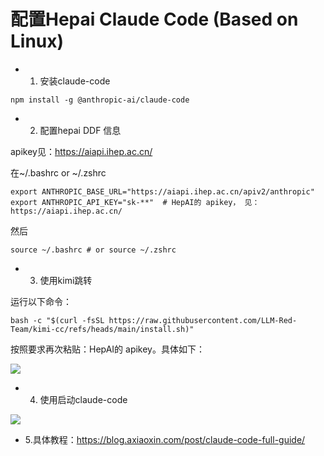 配置Hepai Claude Code (Based on Linux)
===

- 1. 安装claude-code

```shell
npm install -g @anthropic-ai/claude-code
```

- 2. 配置hepai DDF 信息

apikey见：https://aiapi.ihep.ac.cn/

在~/.bashrc or ~/.zshrc

```shell
export ANTHROPIC_BASE_URL="https://aiapi.ihep.ac.cn/apiv2/anthropic"
export ANTHROPIC_API_KEY="sk-**"  # HepAI的 apikey， 见：https://aiapi.ihep.ac.cn/
```
然后
```shell
source ~/.bashrc # or source ~/.zshrc
```

- 3. 使用kimi跳转

运行以下命令：

```shell
bash -c "$(curl -fsSL https://raw.githubusercontent.com/LLM-Red-Team/kimi-cc/refs/heads/main/install.sh)"
```

按照要求再次粘贴：HepAI的 apikey。具体如下：

![](https://note.ihep.ac.cn/uploads/b4574e86-086a-49a3-a5e0-a7c4c422aa0d.png)


- 4. 使用启动claude-code

![](https://note.ihep.ac.cn/uploads/9221706d-7f6f-4da1-a738-0bd1ccc36e12.png)



- 5.具体教程：https://blog.axiaoxin.com/post/claude-code-full-guide/

